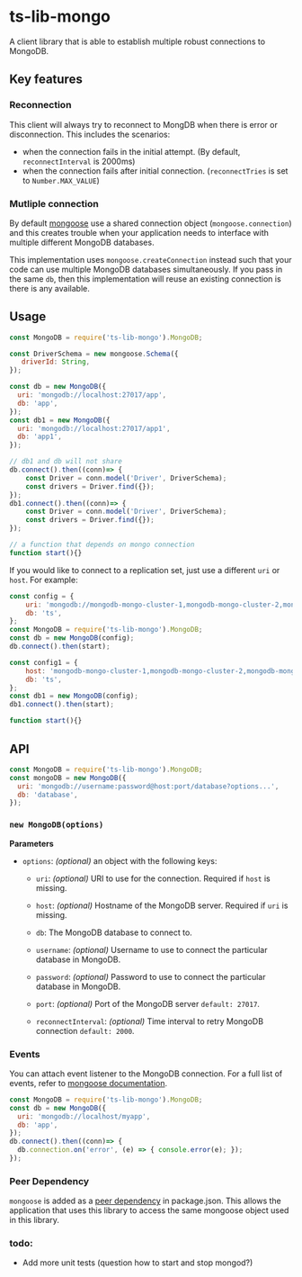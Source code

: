 # ts-lib-mongo

A client library that is able to establish multiple robust connections to MongoDB. 

## Key features
### Reconnection 
This client will always try to reconnect to MongDB when there is error or disconnection. 
This includes the scenarios:
* when the connection fails in the initial attempt. (By default, `reconnectInterval` is 2000ms) 
* when the connection fails after initial connection. (`reconnectTries` is set to `Number.MAX_VALUE`)
### Mutliple connection
By default [mongoose](http://mongoosejs.com/) use a shared connection object (`mongoose.connection`) and this 
creates trouble when your application needs to interface with multiple different MongoDB databases. 

This implementation uses `mongoose.createConnection` instead such that your code can use multiple MongoDB databases 
simultaneously. If you pass in the same `db`, then this implementation will reuse an existing connection is there is 
any available. 

## Usage 

```javascript
const MongoDB = require('ts-lib-mongo').MongoDB;

const DriverSchema = new mongoose.Schema({
   driverId: String,
});

const db = new MongoDB({
  uri: 'mongodb://localhost:27017/app',
  db: 'app',
});
const db1 = new MongoDB({
  uri: 'mongodb://localhost:27017/app1',
  db: 'app1',
});

// db1 and db will not share 
db.connect().then((conn)=> {
    const Driver = conn.model('Driver', DriverSchema);
    const drivers = Driver.find({});
});
db1.connect().then((conn)=> {
    const Driver = conn.model('Driver', DriverSchema);
    const drivers = Driver.find({});
});

// a function that depends on mongo connection
function start(){}
```

If you would like to connect to a replication set, just use a different `uri` or `host`. For example:
```javascript
const config = {
    uri: 'mongodb://mongodb-mongo-cluster-1,mongodb-mongo-cluster-2,mongodb-mongo-cluster-3:27017/ts',
    db: 'ts',
};
const MongoDB = require('ts-lib-mongo').MongoDB;
const db = new MongoDB(config);
db.connect().then(start);

const config1 = {
    host: 'mongodb-mongo-cluster-1,mongodb-mongo-cluster-2,mongodb-mongo-cluster-3',
    db: 'ts',
};
const db1 = new MongoDB(config);
db1.connect().then(start);

function start(){}
```

## API

```js
const MongoDB = require('ts-lib-mongo').MongoDB;
const mongoDB = new MongoDB({
  uri: 'mongodb://username:password@host:port/database?options...',
  db: 'database',
});
```

### `new MongoDB(options)`
__Parameters__

* `options`: _(optional)_ an object with the following keys:

  + `uri`: _(optional)_ URI to use for the connection. Required if `host` is missing.

  + `host`: _(optional)_ Hostname of the MongoDB server. Required if `uri` is missing.
  
  + `db`: The MongoDB database to connect to.
  
  + `username`: _(optional)_ Username to use to connect the particular database in MongoDB.

  + `password`: _(optional)_ Password to use to connect the particular database in MongoDB.

  + `port`: _(optional)_ Port of the MongoDB server `default: 27017`.
  
  + `reconnectInterval`: _(optional)_ Time interval to retry MongoDB connection `default: 2000`.


### Events
You can attach event listener to the MongoDB connection. 
For a full list of events, refer to [mongoose documentation](http://mongoosejs.com/docs/api.html#connection_Connection). 
```javascript
const MongoDB = require('ts-lib-mongo').MongoDB;
const db = new MongoDB({
  uri: 'mongodb://localhost/myapp',
  db: 'app',
});
db.connect().then((conn)=> {
  db.connection.on('error', (e) => { console.error(e); });    
});
```

### Peer Dependency
`mongoose` is added as a [peer dependency](https://nodejs.org/en/blog/npm/peer-dependencies/) in package.json. 
This allows the application that uses this library to access the same mongoose object used in this library. 

### todo: 
* Add more unit tests (question how to start and stop mongod?)
